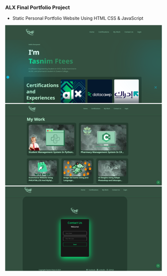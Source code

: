 ### ALX Final Portfolio Project
- Static Personal Portfolio Website Using HTML CSS & JavaScript


![preview img](assets/images/s1.png)
![preview img](assets/images/s2.png)
![preview img](assets/images/s3.png)